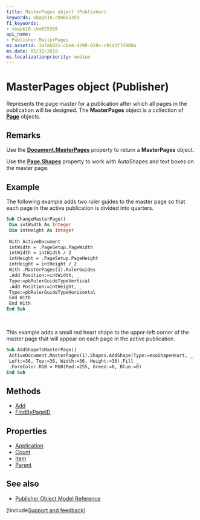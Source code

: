```yaml
---
title: MasterPages object (Publisher)
keywords: vbapb10.chm655359
f1_keywords:
- vbapb10.chm655359
api_name:
- Publisher.MasterPages
ms.assetid: 3a7e6021-cbe4-4700-018c-c91d2f7d908a
ms.date: 05/31/2019
ms.localizationpriority: medium
---
```



# MasterPages object (Publisher)

Represents the page master for a publication after which all pages in the publication will be designed. The **MasterPages** object is a collection of **[Page](Publisher.Page.md)** objects.
 
## Remarks

Use the **[Document.MasterPages](Publisher.Document.MasterPages.md)** property to return a **MasterPages** object.

Use the **[Page.Shapes](Publisher.Page.Shapes.md)** property to work with AutoShapes and text boxes on the master page. 

## Example

The following example adds two ruler guides to the master page so that each page in the active publication is divided into quarters.

```vb
Sub ChangeMasterPage() 
 Dim intWidth As Integer 
 Dim intHeight As Integer 
 
 With ActiveDocument 
 intWidth = .PageSetup.PageWidth 
 intWidth = intWidth / 2 
 intHeight = .PageSetup.PageHeight 
 intHeight = intHeight / 2 
 With .MasterPages(1).RulerGuides 
 .Add Position:=intWidth, _ 
 Type:=pbRulerGuideTypeVertical 
 .Add Position:=intHeight, _ 
 Type:=pbRulerGuideTypeHorizontal 
 End With 
 End With 
End Sub
```

<br/>

This example adds a small red heart shape to the upper-left corner of the master page that will appear on each page in the active publication.

```vb
Sub AddShapeToMasterPage() 
 ActiveDocument.MasterPages(1).Shapes.AddShape(Type:=msoShapeHeart, _ 
 Left:=36, Top:=36, Width:=36, Height:=36).Fill _ 
 .ForeColor.RGB = RGB(Red:=255, Green:=0, Blue:=0) 
End Sub
```


## Methods

- [Add](Publisher.MasterPages.Add.md)
- [FindByPageID](Publisher.MasterPages.FindByPageID.md)

## Properties

- [Application](Publisher.MasterPages.Application.md)
- [Count](Publisher.MasterPages.Count.md)
- [Item](Publisher.MasterPages.Item.md)
- [Parent](Publisher.MasterPages.Parent.md)

## See also

- [Publisher Object Model Reference](overview/publisher/object-model.md)



[!include[Support and feedback](~/includes/feedback-boilerplate.md)]